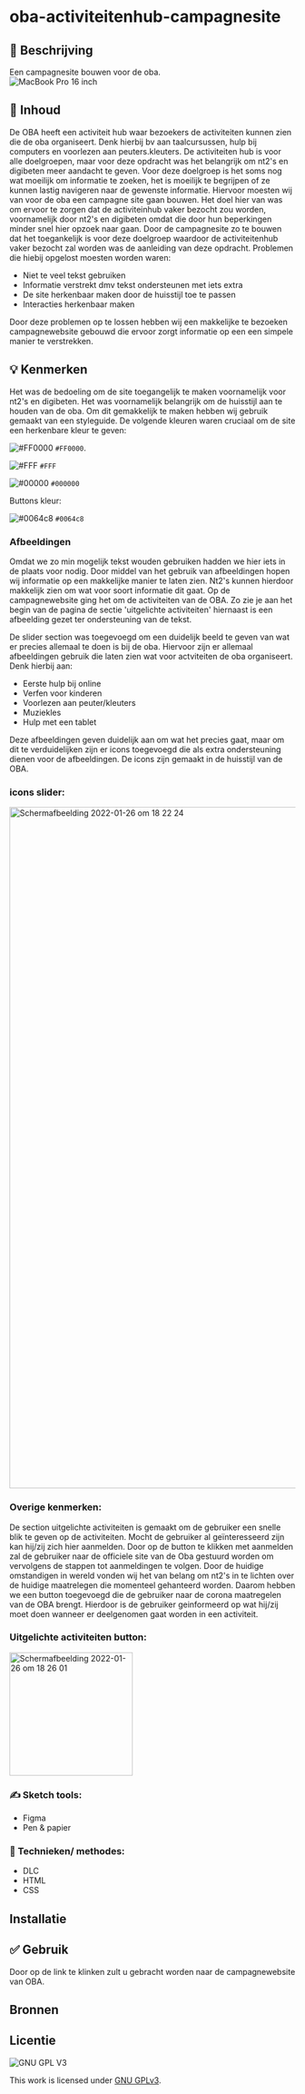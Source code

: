 
#  oba-activiteitenhub-campagnesite 

## 📗 Beschrijving
Een campagnesite bouwen voor de oba.   
![MacBook Pro 16 inch](https://user-images.githubusercontent.com/90189815/144242746-a306af5e-48d0-46ca-bc49-241672438897.png)


## 📖 Inhoud

De OBA heeft een activiteit hub waar bezoekers de activiteiten kunnen zien die de oba organiseert. Denk hierbij bv aan taalcursussen, hulp bij computers en voorlezen aan peuters.kleuters.  De activiteiten hub is voor alle doelgroepen, maar voor deze opdracht was het belangrijk om nt2's en digibeten meer aandacht te geven. Voor deze doelgroep is het soms nog wat moeilijk om informatie te zoeken, het is moeilijk te begrijpen of ze kunnen lastig navigeren naar de gewenste informatie. Hiervoor moesten wij van voor de oba een campagne site gaan bouwen. Het doel hier van was om ervoor te zorgen dat de activiteinhub vaker bezocht zou worden, voornamelijk door nt2's en digibeten omdat die door hun beperkingen minder snel hier opzoek naar gaan. Door de campagnesite zo te bouwen dat het toegankelijk is voor deze doelgroep waardoor de activiteitenhub vaker bezocht zal worden was de aanleiding van deze opdracht. Problemen die hiebij opgelost moesten worden waren:
- Niet te veel tekst gebruiken
- Informatie verstrekt dmv tekst ondersteunen met iets extra
- De site herkenbaar maken door de huisstijl toe te passen
- Interacties herkenbaar maken
 
Door deze problemen op te lossen hebben wij een makkelijke te bezoeken campagnewebsite gebouwd die ervoor zorgt informatie op een een simpele manier te verstrekken.


## 💡 Kenmerken

Het was de bedoeling om de site toegangelijk te maken voornamelijk voor nt2's en digibeten. Het was voornamelijk belangrijk om de huisstijl aan te houden van de oba. Om dit gemakkelijk te maken hebben wij gebruik gemaakt van een styleguide. 
De volgende kleuren waren cruciaal om de site een herkenbare kleur te geven:

![#FF0000](https://via.placeholder.com/15/FF0000/000000?text=+) `#FF0000`.

![#FFF](https://via.placeholder.com/15/#FFF/000000?text=+) `#FFF`

![#00000](https://via.placeholder.com/15/00000/000000?text=+) `#000000`

Buttons kleur:

![#0064c8](https://via.placeholder.com/15/0064c8/000000?text=+) `#0064c8`

### Afbeeldingen

Omdat we zo min mogelijk tekst wouden gebruiken hadden we hier iets in de plaats voor nodig. Door middel van het gebruik van afbeeldingen hopen wij informatie op een makkelijke manier te laten zien. Nt2's kunnen hierdoor makkelijk zien om wat voor soort informatie dit gaat. Op de campagnewebsite ging het om de activiteiten van de OBA. Zo zie je aan het begin van de pagina de sectie 'uitgelichte activiteiten' hiernaast is een afbeelding gezet ter ondersteuning van de tekst.

De slider section was toegevoegd om een duidelijk beeld te geven van wat er precies allemaal te doen is bij de oba. Hiervoor zijn er allemaal afbeeldingen gebruik die laten zien wat voor actviteiten de oba organiseert. Denk hierbij aan:
- Eerste hulp bij online
- Verfen voor kinderen
- Voorlezen aan peuter/kleuters
- Muziekles
- Hulp met een tablet

Deze afbeeldingen geven duidelijk aan om wat het precies gaat, maar om dit te verduidelijken zijn er icons toegevoegd die als extra ondersteuning dienen voor de afbeeldingen. De icons zijn gemaakt in de huisstijl van de OBA.
 ### icons slider:
 
 <img width="1200" alt="Schermafbeelding 2022-01-26 om 18 22 24" src="https://user-images.githubusercontent.com/90189750/151214133-e077f932-21aa-4439-ab10-8a7365c50ad8.png">

### Overige kenmerken:

De section uitgelichte activiteiten is gemaakt om de gebruiker een snelle blik te geven op de activiteiten. Mocht de gebruiker al geïnteresseerd zijn kan hij/zij zich hier aanmelden. Door op de button te klikken met aanmelden zal de gebruiker naar de officiele site van de Oba gestuurd worden om vervolgens de stappen tot aanmeldingen te volgen. 
Door de huidige omstandigen in wereld vonden wij het van belang om nt2's in te lichten over de huidige maatrelegen die momenteel gehanteerd worden. Daarom hebben we een button toegevoegd die de gebruiker naar de corona maatregelen van de OBA brengt. Hierdoor is de gebruiker geinformeerd op wat hij/zij moet doen wanneer er deelgenomen gaat worden in een activiteit.

### Uitgelichte activiteiten button:
<img width="217" alt="Schermafbeelding 2022-01-26 om 18 26 01" src="https://user-images.githubusercontent.com/90189750/151215019-e370ccd5-98e1-4320-a899-c9bfdb2c4813.png">



### ✍️ Sketch tools:
- Figma
- Pen & papier


### 🔎 Technieken/ methodes:
- DLC
- HTML
- CSS

## Installatie

## ✅ Gebruik
Door op de link te klinken zult u gebracht worden naar de campagnewebsite van OBA. 
## Bronnen

## Licentie

![GNU GPL V3](https://www.gnu.org/graphics/gplv3-127x51.png)

This work is licensed under [GNU GPLv3](./LICENSE).

